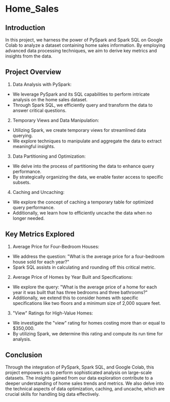 # Home_Sales

## Introduction
In this project, we harness the power of PySpark and Spark SQL on Google Colab to analyze a dataset containing home sales information. By employing advanced data processing techniques, we aim to derive key metrics and insights from the data.

## Project Overview
1. Data Analysis with PySpark:
  - We leverage PySpark and its SQL capabilities to perform intricate analysis on the home sales dataset.
  - Through Spark SQL, we efficiently query and transform the data to answer critical questions.
2. Temporary Views and Data Manipulation:
  - Utilizing Spark, we create temporary views for streamlined data querying.
  - We explore techniques to manipulate and aggregate the data to extract meaningful insights.
3. Data Partitioning and Optimization:
  - We delve into the process of partitioning the data to enhance query performance.
  - By strategically organizing the data, we enable faster access to specific subsets.
4. Caching and Uncaching:
  - We explore the concept of caching a temporary table for optimized query performance.
  - Additionally, we learn how to efficiently uncache the data when no longer needed.

## Key Metrics Explored
1. Average Price for Four-Bedroom Houses:
  - We address the question: "What is the average price for a four-bedroom house sold for each year?"
  - Spark SQL assists in calculating and rounding off this critical metric.
2. Average Price of Homes by Year Built and Specifications:
  - We explore the query: "What is the average price of a home for each year it was built that has three bedrooms and three bathrooms?"
  - Additionally, we extend this to consider homes with specific specifications like two floors and a minimum size of 2,000 square feet.
3. "View" Ratings for High-Value Homes:
  - We investigate the "view" rating for homes costing more than or equal to $350,000.
  - By utilizing Spark, we determine this rating and compute its run time for analysis.

## Conclusion
Through the integration of PySpark, Spark SQL, and Google Colab, this project empowers us to perform sophisticated analysis on large-scale datasets. The insights gained from our data exploration contribute to a deeper understanding of home sales trends and metrics. We also delve into the technical aspects of data optimization, caching, and uncache, which are crucial skills for handling big data effectively.

